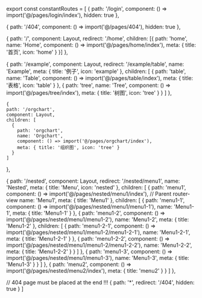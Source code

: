 export const constantRoutes = [
  {
    path: '/login',
    component: () => import('@/pages/login/index'),
    hidden: true
  },

  {
    path: '/404',
    component: () => import('@/pages/404'),
    hidden: true
  },

  {
    path: '/',
    component: Layout,
    redirect: '/home',
    children: [{
      path: 'home',
      name: 'Home',
      component: () => import('@/pages/home/index'),
      meta: { title: '首页', icon: 'home' }
    }]
  },

  {
    path: '/example',
    component: Layout,
    redirect: '/example/table',
    name: 'Example',
    meta: { title: '例子', icon: 'example' },
    children: [
      {
        path: 'table',
        name: 'Table',
        component: () => import('@/pages/table/index'),
        meta: { title: '表格', icon: 'table' }
      },
      {
        path: 'tree',
        name: 'Tree',
        component: () => import('@/pages/tree/index'),
        meta: { title: '树图', icon: 'tree' }
      }
    ]
  },

	{
    path: '/orgchart',
    component: Layout,
    children: [
      {
        path: 'orgchart',
        name: 'Orgchart',
        component: () => import('@/pages/orgchart/index'),
        meta: { title: '组织图', icon: 'tree' }
      }
    ]
  },

  {
    path: '/nested',
    component: Layout,
    redirect: '/nested/menu1',
    name: 'Nested',
    meta: {
      title: 'Menu',
      icon: 'nested'
    },
    children: [
      {
        path: 'menu1',
        component: () => import('@/pages/nested/menu1/index'), // Parent router-view
        name: 'Menu1',
        meta: { title: 'Menu1' },
        children: [
          {
            path: 'menu1-1',
            component: () => import('@/pages/nested/menu1/menu1-1'),
            name: 'Menu1-1',
            meta: { title: 'Menu1-1' }
          },
          {
            path: 'menu1-2',
            component: () => import('@/pages/nested/menu1/menu1-2'),
            name: 'Menu1-2',
            meta: { title: 'Menu1-2' },
            children: [
              {
                path: 'menu1-2-1',
                component: () => import('@/pages/nested/menu1/menu1-2/menu1-2-1'),
                name: 'Menu1-2-1',
                meta: { title: 'Menu1-2-1' }
              },
              {
                path: 'menu1-2-2',
                component: () => import('@/pages/nested/menu1/menu1-2/menu1-2-2'),
                name: 'Menu1-2-2',
                meta: { title: 'Menu1-2-2' }
              }
            ]
          },
          {
            path: 'menu1-3',
            component: () => import('@/pages/nested/menu1/menu1-3'),
            name: 'Menu1-3',
            meta: { title: 'Menu1-3' }
          }
        ]
      },
      {
        path: 'menu2',
        component: () => import('@/pages/nested/menu2/index'),
        meta: { title: 'menu2' }
      }
    ]
	},

  // 404 page must be placed at the end !!!
  { path: '*', redirect: '/404', hidden: true }
]

